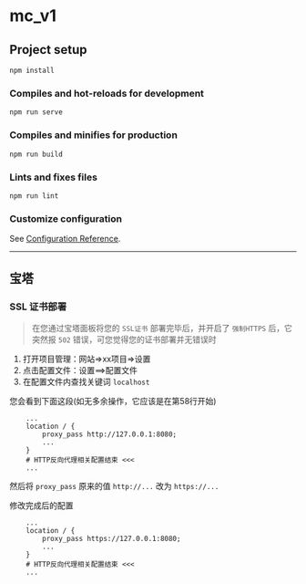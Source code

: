 # mc_v1

## Project setup
```
npm install
```

### Compiles and hot-reloads for development
```
npm run serve
```

### Compiles and minifies for production
```
npm run build
```

### Lints and fixes files
```
npm run lint
```

### Customize configuration
See [Configuration Reference](https://cli.vuejs.org/config/).


---
## 宝塔
### SSL 证书部署
> 在您通过宝塔面板将您的 `SSL证书` 部署完毕后，并开启了 `强制HTTPS` 后，它突然报 `502` 错误，可您觉得您的证书部署并无错误时

1. 打开项目管理：网站=>xx项目=>设置
2. 点击配置文件：设置==>配置文件
3. 在配置文件内查找关键词 `localhost`

您会看到下面这段(如无多余操作，它应该是在第58行开始)
```
    ...
    location / {
        proxy_pass http://127.0.0.1:8080;
        ...
    }
    # HTTP反向代理相关配置结束 <<<
    ...
```
然后将 `proxy_pass` 原来的值 `http://...` 改为 `https://...`

修改完成后的配置
```
    ...
    location / {
        proxy_pass https://127.0.0.1:8080;
        ...
    }
    # HTTP反向代理相关配置结束 <<<
    ...
```

